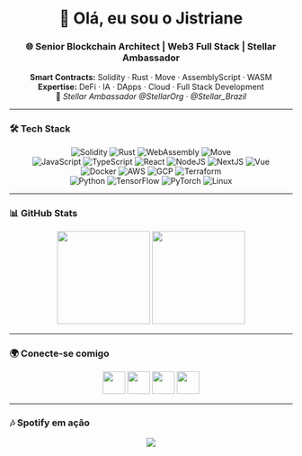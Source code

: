 <h1 align="center">👋 Olá, eu sou o Jistriane</h1>
<h3 align="center">🌐 Senior Blockchain Architect | Web3 Full Stack | Stellar Ambassador</h3>

<p align="center">
  <b>Smart Contracts:</b> Solidity · Rust · Move · AssemblyScript · WASM <br>
  <b>Expertise:</b> DeFi · IA · DApps · Cloud · Full Stack Development <br>
  🚀 <i>Stellar Ambassador @StellarOrg · @Stellar_Brazil</i>
</p>

---

### 🛠️ Tech Stack  
<div align="center">
  
![Solidity](https://cdn.jsdelivr.net/gh/devicons/devicon/icons/solidity/solidity-original.svg)
![Rust](https://cdn.jsdelivr.net/gh/devicons/devicon/icons/rust/rust-original.svg)
![WebAssembly](https://cdn.jsdelivr.net/gh/devicons/devicon/icons/wasm/wasm-original.svg)
![Move](https://img.shields.io/badge/Move-Language-blue)  
![JavaScript](https://cdn.jsdelivr.net/gh/devicons/devicon/icons/javascript/javascript-original.svg)
![TypeScript](https://cdn.jsdelivr.net/gh/devicons/devicon/icons/typescript/typescript-original.svg)
![React](https://cdn.jsdelivr.net/gh/devicons/devicon/icons/react/react-original.svg)
![NodeJS](https://cdn.jsdelivr.net/gh/devicons/devicon/icons/nodejs/nodejs-original.svg)
![NextJS](https://cdn.jsdelivr.net/gh/devicons/devicon/icons/nextjs/nextjs-original.svg)
![Vue](https://cdn.jsdelivr.net/gh/devicons/devicon/icons/vuejs/vuejs-original.svg)  
![Docker](https://cdn.jsdelivr.net/gh/devicons/devicon/icons/docker/docker-original.svg)
![AWS](https://cdn.jsdelivr.net/gh/devicons/devicon/icons/amazonwebservices/amazonwebservices-original.svg)
![GCP](https://cdn.jsdelivr.net/gh/devicons/devicon/icons/googlecloud/googlecloud-original.svg)
![Terraform](https://cdn.jsdelivr.net/gh/devicons/devicon/icons/terraform/terraform-original.svg)  
![Python](https://cdn.jsdelivr.net/gh/devicons/devicon/icons/python/python-original.svg)
![TensorFlow](https://cdn.jsdelivr.net/gh/devicons/devicon/icons/tensorflow/tensorflow-original.svg)
![PyTorch](https://cdn.jsdelivr.net/gh/devicons/devicon/icons/pytorch/pytorch-original.svg)
![Linux](https://cdn.jsdelivr.net/gh/devicons/devicon/icons/linux/linux-original.svg)

</div>

---

### 📊 GitHub Stats  
<div align="center">
  <img src="https://github-readme-stats.vercel.app/api?username=Jistriane&show_icons=true&theme=dracula" height="165"/>
  <img src="https://github-readme-stats.vercel.app/api/top-langs?username=Jistriane&layout=compact&theme=dracula" height="165"/>
</div>

---

### 🌍 Conecte-se comigo  
<div align="center">
  <a href="https://www.linkedin.com/in/jibso/" target="_blank"><img src="https://raw.githubusercontent.com/maurodesouza/profile-readme-generator/master/src/assets/icons/social/linkedin/default.svg" width="40"/></a>
  <a href="https://x.com/jistriane" target="_blank"><img src="https://raw.githubusercontent.com/maurodesouza/profile-readme-generator/master/src/assets/icons/social/twitter/default.svg" width="40"/></a>
  <a href="https://discord.com/channels/@jistriane" target="_blank"><img src="https://raw.githubusercontent.com/maurodesouza/profile-readme-generator/master/src/assets/icons/social/discord/default.svg" width="40"/></a>
  <a href="https://www.instagram.com/jibso87/" target="_blank"><img src="https://raw.githubusercontent.com/maurodesouza/profile-readme-generator/master/src/assets/icons/social/instagram/default.svg" width="40"/></a>
</div>

---

### 🎶 Spotify em ação  
<div align="center">
  <a href="https://open.spotify.com/user/jbrunielli">
    <img src="https://spotify-recently-played-readme.vercel.app/api?user=jbrunielli&count=5&unique=true"/>
  </a>
</div>
